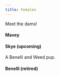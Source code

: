 ```yaml
---
title: Females
---
```


Meet the dams!

#### Mavey

#### Skye (upcoming)
A Benelli and Weed pup.

#### Benelli (retired)

